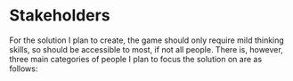 # Stakeholders
For the solution I plan to create, the game should only require mild thinking skills, so should be accessible to most, if not all people. There is, however, three main categories of people I plan to focus the solution on are as follows:

## 